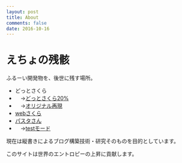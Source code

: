 ```yaml
---
layout: post
title: About
comments: false
date: 2016-10-16
---
```


えちょの残骸
============

ふるーい開発物を、後世に残す場所。

 + どっとさくら
  + 　→[どっとさくら20%](/old/dot-sakura/download/nar/dot_sakura_020.nar)
  + 　→[オリジナル再現](/old/dot-sakura/download/nar/dot_sakura.nar)
 +  [webさくら](/old/web-sakura/areka/i.html)
 +  [パスタさん](/pasta/index.html)
  + 　→[testモード](/pasta/app/design.html)

現在は縦書きによるブログ構築技術・研究そのものを目的としています。

このサイトは世界のエントロピーの上昇に貢献します。